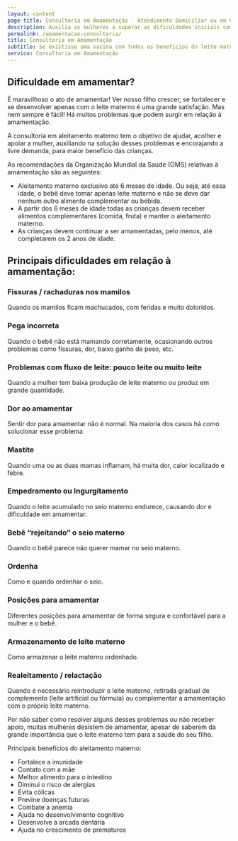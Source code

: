 ```yaml
---
layout: content
page-title: Consultoria em Amamentação - Atendimento Domiciliar ou em Clínica
description: Auxilia as mulheres a superar as dificuldades iniciais com a amamentação, para promover, proteger e apoiar o aleitamento materno.
permalink: /amamentacao-consultoria/
title: Consultoria em Amamentação
subtitle: Se existisse uma vacina com todos os benefícios do leite materno, os pais pagariam o que fosse para tê-la. - Dr. Carlos González
servico: Consultoria em Amamentação
---
```

## Dificuldade em amamentar?

É maravilhoso o ato de amamentar! Ver nosso filho crescer, se fortalecer e se desenvolver apenas com o leite materno é uma grande satisfação. Mas nem sempre é fácil! Há muitos problemas que podem surgir em relação à amamentação.

A consultoria em aleitamento materno tem o objetivo de ajudar, acolher e apoiar a mulher, auxiliando na solução desses problemas e encorajando a livre demanda, para maior benefício das crianças.

As recomendações da Organização Mundial da Saúde (OMS) relativas à amamentação são as seguintes:

- Aleitamento materno exclusivo até 6 meses de idade. Ou seja, até essa idade, o bebê deve tomar apenas leite materno e não se deve dar nenhum outro alimento complementar ou bebida.
- A partir dos 6 meses de idade todas as crianças devem receber alimentos complementares (comida, fruta) e manter o aleitamento materno.
- As crianças devem continuar a ser amamentadas, pelo menos, até completarem os 2 anos de idade.

## Principais dificuldades em relação à amamentação:

### Fissuras / rachaduras nos mamilos
Quando os mamilos ficam machucados, com feridas e muito doloridos.

### Pega incorreta
Quando o bebê não está mamando corretamente, ocasionando outros problemas como fissuras, dor, baixo ganho de peso, etc.

### Problemas com fluxo de leite: pouco leite ou muito leite
Quando a mulher tem baixa produção de leite materno ou produz em grande quantidade.

### Dor ao amamentar
Sentir dor para amamentar não é normal. Na maioria dos casos há como solucionar esse problema.

### Mastite
Quando uma ou as duas mamas inflamam, há muita dor, calor localizado e febre.

### Empedramento ou Ingurgitamento
Quando o leite acumulado no seio materno endurece, causando dor e dificuldade em amamentar.

### Bebê “rejeitando” o seio materno
Quando o bebê parece não querer mamar no seio materno.

### Ordenha
Como e quando ordenhar o seio.

### Posições para amamentar
Diferentes posições para amamentar de forma segura e confortável para a mulher e o bebê.

### Armazenamento de leite materno
Como armazenar o leite materno ordenhado.

### Realeitamento / relactação
Quando é necessário reintroduzir o leite materno, retirada gradual de complemento (leite artificial ou fórmula) ou complementar a amamentação com o próprio leite materno.

Por não saber como resolver alguns desses problemas ou não receber apoio, muitas mulheres desistem de amamentar, apesar de saberem da grande importância que o leite materno tem para a saúde do seu filho.

Principais benefícios do aleitamento materno:

- Fortalece a imunidade
- Contato com a mãe
- Melhor alimento para o intestino
- Diminui o risco de alergias
- Evita cólicas
- Previne doenças futuras
- Combate a anemia
- Ajuda no desenvolvimento cognitivo
- Desenvolve a arcada dentária
- Ajuda no crescimento de prematuros

